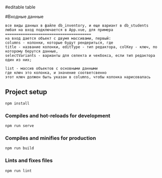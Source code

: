 #editable table


#Входные данные
```
все виды данных в файле db_inventory, и еще вариант в db_students
любая на вход подключается в App.vue, для примера
=======================================
на вход дается объект с двумя массивами, первый:
columns - колонки, которые будут рендериться, где
title - название колонки, editType - тип редактора, colKey - ключ, по которому берутся данные,
selectVariants - варианты для селекта и чекбокса, если тип редактора один из них;

list - массив объектов с основными данными
где ключ это колонка, и значение соответсвенно
этот ключ должен быть указан в columns, чтобы колонка нарисовалась
```


## Project setup
```
npm install
```

### Compiles and hot-reloads for development
```
npm run serve
```

### Compiles and minifies for production
```
npm run build
```

### Lints and fixes files
```
npm run lint
```

